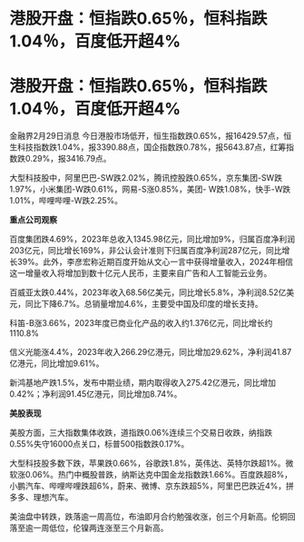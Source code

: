 # 港股开盘：恒指跌0.65％，恒科指跌1.04％，百度低开超4%

# 港股开盘：恒指跌0.65％，恒科指跌1.04％，百度低开超4%

金融界2月29日消息
今日港股市场低开，恒生指数跌0.65%，报16429.57点，恒生科技指数跌1.04%，报3390.88点，国企指数跌0.78%，报5643.87点，红筹指数跌0.29%，报3416.79点。

大型科技股中，阿里巴巴-SW跌2.02%，腾讯控股跌0.65%，京东集团-SW跌1.97%，小米集团-W跌0.61%，网易-S涨0.85%，美团-
W跌1.08%，快手-W跌1.01%，哔哩哔哩-W跌2.25%。

**重点公司观察**

百度集团跌4.69%，2023年总收入1345.98亿元，同比增加9%，归属百度净利润203亿元，同比增长169%，非公认会计准则下归属百度净利润287亿元，同比增长39%。此外，李彦宏称近期百度开始从文心一言中获得增量收入，2024年相信这一增量收入将增加到数十亿元人民币，主要来自广告和人工智能云业务。

百威亚太跌0.44%，2023年收入68.56亿美元，同比增长5.8%，净利润8.52亿美元，同比下降6.7%。总销量增加4.6%，主要受中国及印度的增长支持。

科笛-B涨3.66%，2023年度已商业化产品的收入约1.376亿元，同比增长约1110.8%

信义光能涨4.4%，2023年收入266.29亿港元，同比增加29.62%，净利润41.87亿港元，同比增加9.61%。

新鸿基地产跌1.5%，发布中期业绩，期内取得收入275.42亿港元，同比增加0.42%；净利润91.45亿港元，同比增加8.74%。

**美股表现**

美股方面，三大指数集体收跌，道指跌0.06%连续三个交易日收跌，纳指跌0.55%失守16000点关口，标普500指数跌0.17%。

大型科技股多数下跌，苹果跌0.66%，谷歌跌1.8%，英伟达、英特尔跌超1%。微软涨0.06%。热门中概股普跌，纳斯达克中国金龙指数跌1.66%。百度跌超8%，小鹏汽车、哔哩哔哩跌超6%，蔚来、微博、京东跌超5%，阿里巴巴跌近4%，拼多多、理想汽车。

美油盘中转跌，跌落逾一周高位，布油即月合约勉强收涨，创三个月新高。伦铜回落至逾一周低位，伦镍两连涨至三个月新高。

